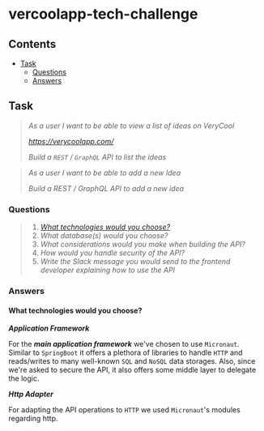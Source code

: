 # vercoolapp-tech-challenge

## Contents
- [Task](#task)
  - [Questions](#questions)
  - [Answers](#answers)

## Task

>_As a user I want to be able to view a list of ideas on VeryCool_
> 
>_https://verycoolapp.com/_
> 
>_Build a `REST` / `GraphQL` API to list the ideas_

>_As a user I want to be able to add a new Idea_
> 
>_Build a REST / GraphQL API to add a new idea_

### Questions

>1. [_What technologies would you choose?_](#what-technologies-would-you-choose)
>2. _What database(s) would you choose?_
>3. _What considerations would you make when building the API?_
>4. _How would you handle security of the API?_
>5. _Write the Slack message you would send to the frontend developer explaining how to use the API_

### Answers

#### What technologies would you choose?

**_Application Framework_**

For the **_main application framework_** we've chosen to use `Micronaut`. Similar to `SpringBoot` it offers a plethora
of libraries to handle `HTTP` and reads/writes to many well-known `SQL` and `NoSQL` data storages. Also, since we're
asked to secure the API, it also offers some middle layer to delegate the logic.

**_Http Adapter_**

For adapting the API operations to `HTTP` we used `Micronaut`'s modules regarding http. 

